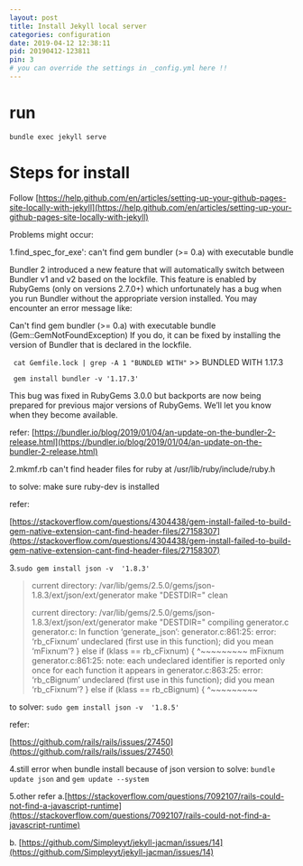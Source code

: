 ```yaml
---
layout: post
title: Install Jekyll local server
categories: configuration
date: 2019-04-12 12:38:11
pid: 20190412-123811
pin: 3
# you can override the settings in _config.yml here !!
---
```


# run
`bundle exec jekyll serve`

# Steps for install
Follow [https://help.github.com/en/articles/setting-up-your-github-pages-site-locally-with-jekyll](https://help.github.com/en/articles/setting-up-your-github-pages-site-locally-with-jekyll)

Problems might occur:

1.find_spec_for_exe': can't find gem bundler (>= 0.a) with executable bundle

Bundler 2 introduced a new feature that will automatically switch between Bundler v1 and v2 based on the lockfile. This feature is enabled by RubyGems (only on versions 2.7.0+) which unfortunately has a bug when you run Bundler without the appropriate version installed. You may encounter an error message like:

Can't find gem bundler (>= 0.a) with executable bundle (Gem::GemNotFoundException)
If you do, it can be fixed by installing the version of Bundler that is declared in the lockfile.

` cat Gemfile.lock | grep -A 1 "BUNDLED WITH"`  >>  BUNDLED WITH 1.17.3

` gem install bundler -v '1.17.3'`

This bug was fixed in RubyGems 3.0.0 but backports are now being prepared for previous major versions of RubyGems. We’ll let you know when they become available.

refer: [https://bundler.io/blog/2019/01/04/an-update-on-the-bundler-2-release.html](https://bundler.io/blog/2019/01/04/an-update-on-the-bundler-2-release.html)

2.mkmf.rb can't find header files for ruby at /usr/lib/ruby/include/ruby.h

to solve: make sure ruby-dev is installed

refer:

[https://stackoverflow.com/questions/4304438/gem-install-failed-to-build-gem-native-extension-cant-find-header-files/27158307](https://stackoverflow.com/questions/4304438/gem-install-failed-to-build-gem-native-extension-cant-find-header-files/27158307)

3.`sudo gem install json -v  '1.8.3'`

> current directory: /var/lib/gems/2.5.0/gems/json-1.8.3/ext/json/ext/generator
> make "DESTDIR=" clean
> 
> current directory: /var/lib/gems/2.5.0/gems/json-1.8.3/ext/json/ext/generator
> make "DESTDIR="
> compiling generator.c
> generator.c: In function ‘generate_json’:
> generator.c:861:25: error: ‘rb_cFixnum’ undeclared (first use in this function); did you mean ‘mFixnum’?
>      } else if (klass == rb_cFixnum) {
>                          ^~~~~~~~~~
>                          mFixnum
> generator.c:861:25: note: each undeclared identifier is reported only once for each function it appears in
> generator.c:863:25: error: ‘rb_cBignum’ undeclared (first use in this function); did you mean ‘rb_cFixnum’?
>      } else if (klass == rb_cBignum) {
>                          ^~~~~~~~~~

to solver: `sudo gem install json -v  '1.8.5'`

refer:

[https://github.com/rails/rails/issues/27450](https://github.com/rails/rails/issues/27450)

4.still error when bundle install because of json version
to solve: `bundle update json`  and `gem update --system`

5.other refer
a.[https://stackoverflow.com/questions/7092107/rails-could-not-find-a-javascript-runtime](https://stackoverflow.com/questions/7092107/rails-could-not-find-a-javascript-runtime)

b. [https://github.com/Simpleyyt/jekyll-jacman/issues/14](https://github.com/Simpleyyt/jekyll-jacman/issues/14)
